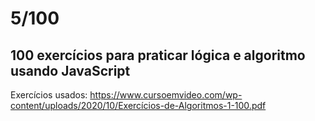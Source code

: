 <h1>5/100</h1>
<h2>100 exercícios para praticar lógica e algoritmo usando JavaScript</h2>

Exercícios usados:
https://www.cursoemvideo.com/wp-content/uploads/2020/10/Exercícios-de-Algoritmos-1-100.pdf
